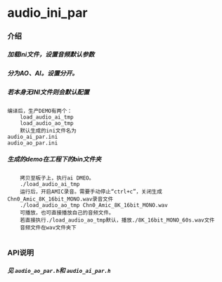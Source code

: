 # audio_ini_par

### 介绍
##### 加载ini文件，设置音频默认参数
##### 分为AO、AI。设置分开。
##### 若本身无INI文件则会默认配置
##### 
``` 
编译后，生产DEMO有两个：
    load_audio_ai_tmp
    load_audio_ao_tmp
    默认生成的ini文件名为
audio_ai_par.ini
audio_ao_par.ini
```

##### 生成的demo在工程下的bin文件夹
```
    拷贝至板子上，执行ai DMEO。
    ./load_audio_ai_tmp 
    运行后，开启AMIC录音。需要手动停止“ctrl+c”，关闭生成Chn0_Amic_8K_16bit_MONO.wav录音文件
    ./load_audio_ao_tmp Chn0_Amic_8K_16bit_MONO.wav
    可播放，也可直接播放自己的音频文件。
    若直接执行./load_audio_ao_tmp默认，播放./8K_16bit_MONO_60s.wav文件
    音频文件在wav文件夹下
    
```
### API说明
##### 见 `audio_ao_par.h`和 `audio_ai_par.h`


